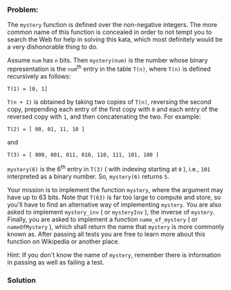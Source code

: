 ### Problem:
<p>The <code>mystery</code> function is defined over the non-negative integers. The more common name of this function is concealed in order to not tempt you to search the Web for help in solving this kata, which most definitely would be a very dishonorable thing to do.</p>
<p>Assume <code>num</code> has <code>n</code> bits. Then <code>mystery(num)</code> is the number whose binary representation is the <code>num</code><sup>th</sup> entry in the table <code>T(n)</code>, where <code>T(n)</code> is defined recursively as follows:</p>
<pre><code>T(1) = [0, 1]</code></pre><p><code>T(n + 1)</code> is obtained by taking two copies of <code>T(n)</code>, reversing the second copy, prepending each entry of the first copy with <code>0</code> and each entry of the reversed copy with <code>1</code>, and then concatenating the two. For example:</p>
<pre><code>T(2) = [ 00, 01, 11, 10 ]</code></pre><p>and</p>
<pre><code>T(3) = [ 000, 001, 011, 010, 110, 111, 101, 100 ]</code></pre><p><code>mystery(6)</code> is the 6<sup>th</sup> entry in <code>T(3)</code> ( with indexing starting at <code>0</code> ), i.e., <code>101</code> interpreted as a binary number. So, <code>mystery(6)</code> returns <code>5</code>.</p>
<p>Your mission is to implement the function <code>mystery</code>, where the argument may have up to 63 bits. Note that <code>T(63)</code> is far too large to compute and store, so you&apos;ll have to find an alternative way of implementing <code>mystery</code>. You are also asked to implement <code>mystery_inv</code> ( or <code>mysteryInv</code> ), the inverse of <code>mystery</code>. Finally, you are asked to implement a function <code>name_of_mystery</code> ( or <code>nameOfMystery</code> ), which shall return the name that <code>mystery</code> is more commonly known as. After passing all tests you are free to learn more about this function on Wikipedia or another place.</p>
<p>Hint: If you don&apos;t know the name of <code>mystery</code>, remember there is information in passing as well as failing a test.</p>

### Solution